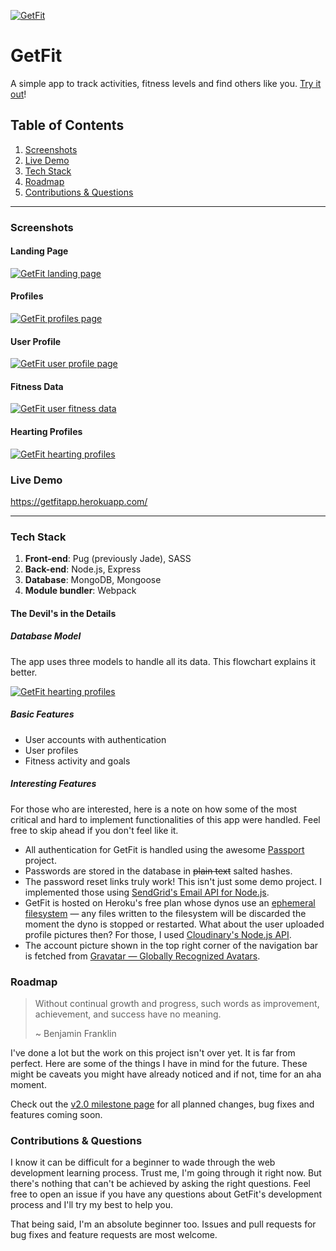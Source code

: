 [![GetFit](http://res.cloudinary.com/daksh/image/upload/v1497383724/GetFit/logo_dark.png)](https://getfitapp.herokuapp.com)

# GetFit

A simple app to track activities, fitness levels and find others like you. [Try it out](https://getfitapp.herokuapp.com/)!

## Table of Contents

1. [Screenshots](#screenshots)
2. [Live Demo](#live-demo)
3. [Tech Stack](#tech-stack)
4. [Roadmap](#roadmap)
5. [Contributions & Questions](#contributions--questions)

---

### Screenshots

#### Landing Page

[![GetFit landing page](http://res.cloudinary.com/daksh/image/upload/v1497383710/GetFit/landing.png)](#)

#### Profiles

[![GetFit profiles page](http://res.cloudinary.com/daksh/image/upload/v1497383711/GetFit/profiles.png)](#)

#### User Profile

[![GetFit user profile page](http://res.cloudinary.com/daksh/image/upload/v1497383711/GetFit/profile.png)](#)

#### Fitness Data

[![GetFit user fitness data](http://res.cloudinary.com/daksh/image/upload/v1497383710/GetFit/fitness.png)](#)

#### Hearting Profiles

[![GetFit hearting profiles](http://res.cloudinary.com/daksh/image/upload/v1497367136/GetFit/gPlidOCpBq.gif)](#)

### Live Demo

https://getfitapp.herokuapp.com/

---

### Tech Stack

1. **Front-end**: Pug (previously Jade), SASS
2. **Back-end**: Node.js, Express
3. **Database**: MongoDB, Mongoose
4. **Module bundler**: Webpack

#### The Devil's in the Details

##### Database Model

The app uses three models to handle all its data. This flowchart explains it better.

[![GetFit hearting profiles](https://res.cloudinary.com/daksh/image/upload/v1497901463/GetFit/db_pattern.png)](#)

##### Basic Features

* User accounts with authentication
* User profiles
* Fitness activity and goals

##### Interesting Features

For those who are interested, here is a note on how some of the most critical and hard to implement functionalities of this app were handled. Feel free to skip ahead if you don't feel like it.

* All authentication for GetFit is handled using the awesome [Passport](http://passportjs.org/) project.
* Passwords are stored in the database in ~~plain text~~ salted hashes.
* The password reset links truly work! This isn't just some demo project. I implemented those using [SendGrid's Email API for Node.js](https://sendgrid.com/solutions/sendgrid-api/).
* GetFit is hosted on Heroku's free plan whose dynos use an [ephemeral filesystem](https://devcenter.heroku.com/articles/dynos#ephemeral-filesystem) — any files written to the filesystem will be discarded the moment the dyno is stopped or restarted. What about the user uploaded profile pictures then? For those, I used [Cloudinary's Node.js API](http://cloudinary.com/documentation/node_integration).
* The account picture shown in the top right corner of the navigation bar is fetched from [Gravatar — Globally Recognized Avatars](https://en.gravatar.com/).

### Roadmap

> Without continual growth and progress, such words as improvement, achievement, and success have no meaning.
>
> ~ Benjamin Franklin

I've done a lot but the work on this project isn't over yet. It is far from perfect. Here are some of the things I have in mind for the future. These might be caveats you might have already noticed and if not, time for an aha moment.

Check out the [v2.0 milestone page](https://github.com/dakshshah96/getfit/milestone/1) for all planned changes, bug fixes and features coming soon.

### Contributions & Questions

I know it can be difficult for a beginner to wade through the web development learning process. Trust me, I'm going through it right now. But there's nothing that can't be achieved by asking the right questions. Feel free to open an issue if you have any questions about GetFit's development process and I'll try my best to help you.

That being said, I'm an absolute beginner too. Issues and pull requests for bug fixes and feature requests are most welcome.
